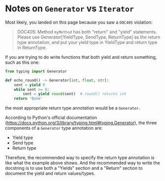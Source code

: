 # Notes on `Generator` vs `Iterator`

Most likely, you landed on this page because you saw a `DOC405` violation:

> DOC405: Method `myMethod` has both "return" and "yield" statements. Please
> use Generator[YieldType, SendType, ReturnType] as the return type annotation,
> and put your yield type in YieldType and return type in ReturnType.

If you are trying to do write functions that both yield and return something,
such as this one:

```python
from typing import Generator

def echo_round() -> Generator[int, float, str]:
    sent = yield 0
    while sent >= 0:
        sent = yield round(sent)  # round() returns int
    return 'Done'
```

the most appropriate return type annotation would be a `Generator`.

According to Python's official documentation
(https://docs.python.org/3/library/typing.html#typing.Generator), the three
components of a `Generator` type annotation are:

- Yield type
- Send type
- Return type

Therefore, the recommended way to specify the return type annotation is like
what the example above shows. And the recommended way to write the docstring is
to use both a "Yields" section and a "Return" section to document the yield and
return values/types.
